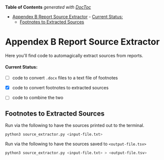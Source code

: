 <!-- START doctoc generated TOC please keep comment here to allow auto update -->
<!-- DON'T EDIT THIS SECTION, INSTEAD RE-RUN doctoc TO UPDATE -->
**Table of Contents**  *generated with [DocToc](https://github.com/thlorenz/doctoc)*

- [Appendex B Report Source Extractor](#appendex-b-report-source-extractor)
      - [Current Status:](#current-status)
  - [Footnotes to Extracted Sources](#footnotes-to-extracted-sources)

<!-- END doctoc generated TOC please keep comment here to allow auto update -->

# Appendex B Report Source Extractor
Here you'll find code to automagically extract sources from reports.

#### Current Status:
- [ ] code to convert `.docx` files to a text file of footnotes
- [x] code to convert footnotes to extracted sources
- [ ] code to combine the two


## Footnotes to Extracted Sources
Run via the following to have the sources printed out to the terminal.
```bash
python3 source_extractor.py <input-file.txt>
```
Run via the following to have the sources saved to `<output-file.tsv>`
```bash
python3 source_extractor.py <input-file.txt> > <output-file.tsv>
```
